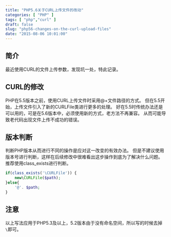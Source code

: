 ```yaml
---
title: "PHP5.6关于CURL上传文件的改动"
categories: [ "PHP" ]
tags: [ "php","curl" ]
draft: false
slug: "php56-changes-on-the-curl-upload-files"
date: "2015-08-06 10:01:00"
---
```


## 简介

最近使用CURL的文件上传参数，发现坑一处，特此记录。
## CURL的修改

PHP在5.5版本之前，使用CURL上传文件时采用@+文件路径的方式。
但在5.5开始，上传文件引入了新的CURLFile类进行更多的处理。
好在5.5时传统办法还是可以用的，可是在5.6版本中，必须使用新的方式，老方法不再兼容。
从而可能导致老代码出现文件上传不成功的错误。
## 版本判断

判断PHP版本从而进行不同的操作是应对这一改变的有效办法。
但是不建议使用版本号进行判断，这样在后续修改中很难看出这步操作到底为了解决什么问题。
推荐使用class_exists进行判断。
```php
if(class_exists('\CURLFile')) {
    new\CURLFile($path);
}else{
    '@'. $path;
}
```
## 注意

以上写法应用于PHP5.3及以上，5.2版本由于没有命名空间，所以写的时候去掉`\`即可。